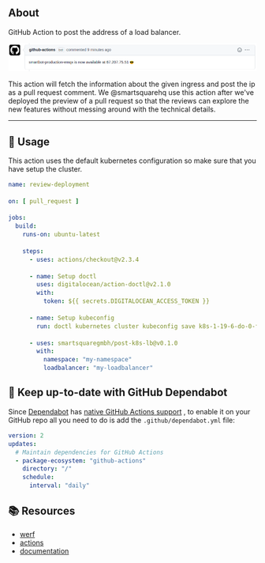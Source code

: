 ## About

GitHub Action to post the address of a load balancer.

![Screenshot](docs/comment.png)

This action will fetch the information about the given ingress and post the ip as a pull request comment. We
@smartsquarehq use this action after we've deployed the preview of a pull request so that the reviews can explore the
new features without messing around with the technical details.

___

## :rocket: Usage

This action uses the default kubernetes configuration so make sure that you have setup the cluster.

```yaml
name: review-deployment

on: [ pull_request ]

jobs:
  build:
    runs-on: ubuntu-latest

    steps:
      - uses: actions/checkout@v2.3.4

      - name: Setup doctl
        uses: digitalocean/action-doctl@v2.1.0
        with:
          token: ${{ secrets.DIGITALOCEAN_ACCESS_TOKEN }}

      - name: Setup kubeconfig
        run: doctl kubernetes cluster kubeconfig save k8s-1-19-6-do-0-fra1-512312313
      
      - uses: smartsquaregmbh/post-k8s-lb@v0.1.0
        with:
          namespace: "my-namespace"
          loadbalancer: "my-loadbalancer"

```

## :bullettrain_front: Keep up-to-date with GitHub Dependabot

Since [Dependabot](https://docs.github.com/en/github/administering-a-repository/keeping-your-actions-up-to-date-with-github-dependabot)
has [native GitHub Actions support](https://docs.github.com/en/github/administering-a-repository/configuration-options-for-dependency-updates#package-ecosystem)
, to enable it on your GitHub repo all you need to do is add the `.github/dependabot.yml` file:

```yaml
version: 2
updates:
  # Maintain dependencies for GitHub Actions
  - package-ecosystem: "github-actions"
    directory: "/"
    schedule:
      interval: "daily"
```

## :books: Resources

* [werf](https://werf.io/)
* [actions](https://github.com/werf/actions)
* [documentation](https://werf.io/documentation/advanced/ci_cd/github_actions.html)
